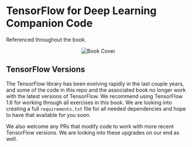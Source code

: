 # TensorFlow for Deep Learning Companion Code
Referenced throughout the book.


<center>

![Book Cover](https://pbs.twimg.com/media/DXQHXOtVoAEO4T_.jpg:large)

</center>


## TensorFlow Versions

The TensorFlow library has been evolving rapidly in the last couple years, and some of the code in this repo and the associated book no longer work with the latest versions of TensorFlow. We recommend using TensorFlow 1.6 for working through all exercises in this book. We are looking into creating a full `requirements.txt` file for all needed dependencies and hope to have that available for you soon.

We also welcome any PRs that modify code to work with more recent TensorFlow versions. We are looking into these upgrades on our end as well.

